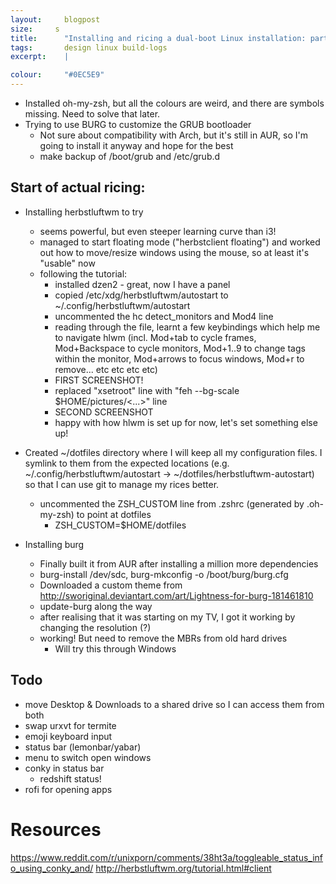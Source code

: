 ```yaml
---
layout: 	blogpost
size:     s
title:  	"Installing and ricing a dual-boot Linux installation: part 2"
tags:   	design linux build-logs
excerpt:	|

colour:		"#0EC5E9"
---
```



- Installed oh-my-zsh, but all the colours are weird, and there are symbols missing. Need to solve that later.
- Trying to use BURG to customize the GRUB bootloader
  - Not sure about compatibility with Arch, but it's still in AUR, so I'm going to install it anyway and hope for the best
  - make backup of /boot/grub and /etc/grub.d


Start of actual ricing:
-----------------------

- Installing herbstluftwm to try
  - seems powerful, but even steeper learning curve than i3!
  - managed to start floating mode ("herbstclient floating") and worked out how to move/resize windows using the mouse, so at least it's "usable" now
  - following the tutorial:
    - installed dzen2 - great, now I have a panel
    - copied /etc/xdg/herbstluftwm/autostart to ~/.config/herbstluftwm/autostart
    - uncommented the hc detect_monitors and Mod4 line
    - reading through the file, learnt a few keybindings which help me to navigate hlwm (incl. Mod+tab to cycle frames, Mod+Backspace to cycle monitors, Mod+1..9 to change tags within the monitor, Mod+arrows to focus windows, Mod+r to remove... etc etc etc etc)
	- FIRST SCREENSHOT!
    - replaced "xsetroot" line with "feh --bg-scale $HOME/pictures/<...>" line
	- SECOND SCREENSHOT
    - happy with how hlwm is set up for now, let's set something else up!

- Created ~/dotfiles directory where I will keep all my configuration files. I symlink to them from the expected locations (e.g. ~/.config/herbstluftwm/autostart -> ~/dotfiles/herbstluftwm-autostart) so that I can use git to manage my rices better.
  - uncommented the ZSH_CUSTOM line from .zshrc (generated by .oh-my-zsh) to point at dotfiles
    - ZSH_CUSTOM=$HOME/dotfiles



- Installing burg
  - Finally built it from AUR after installing a million more dependencies
  - burg-install /dev/sdc, burg-mkconfig -o /boot/burg/burg.cfg
  - Downloaded a custom theme from http://sworiginal.deviantart.com/art/Lightness-for-burg-181461810
  - update-burg along the way
  - after realising that it was starting on my TV, I got it working by changing the resolution (?)
  - working! But need to remove the MBRs from old hard drives
    - Will try this through Windows


Todo
----
- move Desktop & Downloads to a shared drive so I can access them from both
- swap urxvt for termite
- emoji keyboard input
- status bar (lemonbar/yabar)
- menu to switch open windows
- conky in status bar
  - redshift status!
- rofi for opening apps


Resources
=========
https://www.reddit.com/r/unixporn/comments/38ht3a/toggleable_status_info_using_conky_and/
http://herbstluftwm.org/tutorial.html#client

